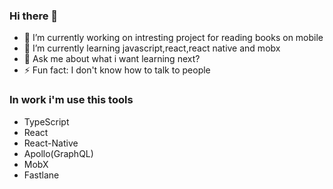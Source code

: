 ### Hi there 👋


- 🔭 I’m currently working on intresting project for reading books on mobile
- 🌱 I’m currently learning javascript,react,react native and mobx
- 💬 Ask me about what i want learning next?
- ⚡ Fun fact: I don't know how to talk to people


### In work i'm use this tools

- TypeScript
- React
- React-Native
- Apollo(GraphQL)
- MobX
- Fastlane

